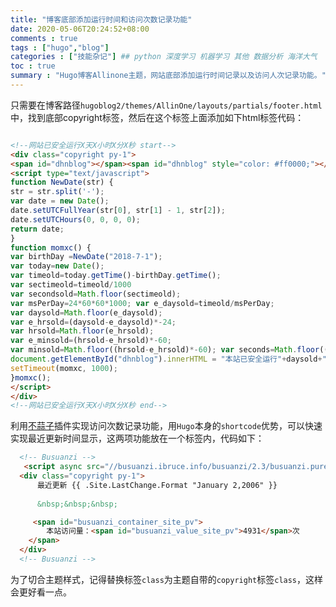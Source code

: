 ```yaml
---
title: "博客底部添加运行时间和访问次数记录功能"
date: 2020-05-06T20:24:52+08:00
comments : true
tags : ["hugo","blog"]
categories : ["技能杂记"] ## python 深度学习 机器学习 其他 数据分析 海洋大气
toc : true
summary : "Hugo博客Allinone主题，网站底部添加运行时间记录以及访问人次记录功能。"
---
```


只需要在博客路径`hugoblog2/themes/AllinOne/layouts/partials/footer.html`中，找到底部copyright标签，然后在这个标签上面添加如下html标签代码：

```html

<!--网站已安全运行X天X小时X分X秒 start-->
<div class="copyright py-1">
<span id="dhnblog"></span><span id="dhnblog" style="color: #ff0000;"></span>
<script type="text/javascript">
function NewDate(str) {
str = str.split('-');
var date = new Date();
date.setUTCFullYear(str[0], str[1] - 1, str[2]);
date.setUTCHours(0, 0, 0, 0);
return date;
}
function momxc() {
var birthDay =NewDate("2018-7-1");
var today=new Date();
var timeold=today.getTime()-birthDay.getTime();
var sectimeold=timeold/1000
var secondsold=Math.floor(sectimeold);
var msPerDay=24*60*60*1000; var e_daysold=timeold/msPerDay;
var daysold=Math.floor(e_daysold);
var e_hrsold=(daysold-e_daysold)*-24;
var hrsold=Math.floor(e_hrsold);
var e_minsold=(hrsold-e_hrsold)*-60;
var minsold=Math.floor((hrsold-e_hrsold)*-60); var seconds=Math.floor((minsold-e_minsold)*-60).toString();
document.getElementById("dhnblog").innerHTML = "本站已安全运行"+daysold+"天"+hrsold+"小时"+minsold+"分"+seconds+"秒";
setTimeout(momxc, 1000);
}momxc();
</script>  
</div>
<!--网站已安全运行X天X小时X分X秒 end-->
```
利用[不蒜子](http://busuanzi.ibruce.info/)插件实现访问次数记录功能，用`Hugo`本身的`shortcode`优势，可以快速实现最近更新时间显示，这两项功能放在一个标签内，代码如下：

```html
  <!-- Busuanzi -->
   <script async src="//busuanzi.ibruce.info/busuanzi/2.3/busuanzi.pure.mini.js"></script>
  <div class="copyright py-1">
      最近更新 {{ .Site.LastChange.Format "January 2,2006" }}
      
      &nbsp;&nbsp;&nbsp;

     <span id="busuanzi_container_site_pv">
        本站访问量：<span id="busuanzi_value_site_pv">4931</span>次
    </span>
  </div>
  <!-- Busuanzi -->
```
为了切合主题样式，记得替换标签`class`为主题自带的`copyright`标签`class`，这样会更好看一点。
